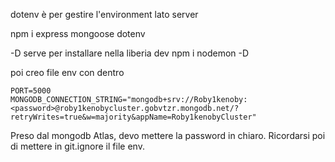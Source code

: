 
dotenv è per gestire l'environment lato server

npm i express mongoose dotenv

-D serve per installare nella liberia dev
npm i nodemon -D

poi creo file env con dentro
```env
PORT=5000
MONGODB_CONNECTION_STRING="mongodb+srv://Roby1kenoby:<password>@roby1kenobycluster.gobvtzr.mongodb.net/?retryWrites=true&w=majority&appName=Roby1kenobyCluster"
```

Preso dal mongodb Atlas, devo mettere la password in chiaro. Ricordarsi poi di mettere in git.ignore il file env.